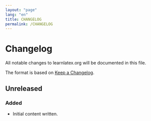 ```yaml
---
layout: "page"
lang: "en"
title: CHANGELOG
permalink: /CHANGELOG
---
```

# Changelog

All notable changes to learnlatex.org will be documented in this
file.

The format is based on [Keep a
Changelog](https://keepachangelog.com/en/1.0.0/).

## Unreleased

### Added
- Initial content written.

